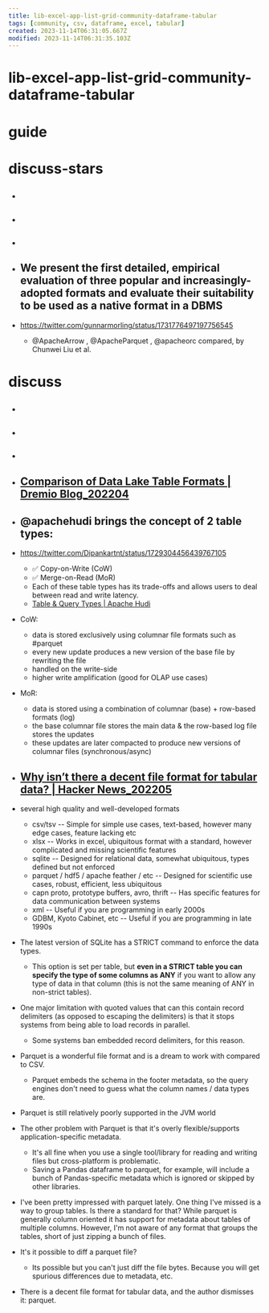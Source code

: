 ```yaml
---
title: lib-excel-app-list-grid-community-dataframe-tabular
tags: [community, csv, dataframe, excel, tabular]
created: 2023-11-14T06:31:05.667Z
modified: 2023-11-14T06:31:35.103Z
---
```


# lib-excel-app-list-grid-community-dataframe-tabular

# guide

# discuss-stars
- ## 

- ## 

- ## 

- ## We present the first detailed, empirical evaluation of three popular and increasingly-adopted formats and evaluate their suitability to be used as a native format in a DBMS
- https://twitter.com/gunnarmorling/status/1731776497197756545
  - @ApacheArrow , @ApacheParquet , @apacheorc compared, by Chunwei Liu et al.

# discuss
- ## 

- ## 

- ## 

- ## [Comparison of Data Lake Table Formats | Dremio Blog_202204](https://www.dremio.com/blog/comparison-of-data-lake-table-formats-apache-iceberg-apache-hudi-and-delta-lake/)

- ## @apachehudi brings the concept of 2 table types:
- https://twitter.com/Dipankartnt/status/1729304456439767105
  - ✅ Copy-on-Write (CoW)
  - ✅ Merge-on-Read (MoR)
  - Each of these table types has its trade-offs and allows users to deal between read and write latency. 
  - [Table & Query Types | Apache Hudi](https://hudi.apache.org/docs/table_types/)
- CoW:
  - data is stored exclusively using columnar file formats such as #parquet
  - every new update produces a new version of the base file by rewriting the file
  - handled on the write-side
  - higher write amplification (good for OLAP use cases)
- MoR:
  - data is stored using a combination of columnar (base) + row-based formats (log)
  - the base columnar file stores the main data & the row-based log file stores the updates
  - these updates are later compacted to produce new versions of columnar files (synchronous/async)

- ## [Why isn’t there a decent file format for tabular data? | Hacker News_202205](https://news.ycombinator.com/item?id=31220841)
- several high quality and well-developed formats
  - csv/tsv -- Simple for simple use cases, text-based, however many edge cases, feature lacking etc
  - xlsx -- Works in excel, ubiquitous format with a standard, however complicated and missing scientific features
  - sqlite -- Designed for relational data, somewhat ubiquitous, types defined but not enforced
  - parquet / hdf5 / apache feather / etc -- Designed for scientific use cases, robust, efficient, less ubiquitous
  - capn proto, prototype buffers, avro, thrift -- Has specific features for data communication between systems
  - xml -- Useful if you are programming in early 2000s
  - GDBM, Kyoto Cabinet, etc -- Useful if you are programming in late 1990s

- The latest version of SQLite has a STRICT command to enforce the data types. 
  - This option is set per table, but **even in a STRICT table you can specify the type of some columns as ANY** if you want to allow any type of data in that column (this is not the same meaning of ANY in non-strict tables).

- One major limitation with quoted values that can this contain record delimiters (as opposed to escaping the delimiters) is that it stops systems from being able to load records in parallel.
  - Some systems ban embedded record delimiters, for this reason.

- Parquet is a wonderful file format and is a dream to work with compared to CSV. 
  - Parquet embeds the schema in the footer metadata, so the query engines don't need to guess what the column names / data types are.
- Parquet is still relatively poorly supported in the JVM world 
- The other problem with Parquet is that it's overly flexible/supports application-specific metadata. 
  - It's all fine when you use a single tool/library for reading and writing files but cross-platform is problematic. 
  - Saving a Pandas dataframe to parquet, for example, will include a bunch of Pandas-specific metadata which is ignored or skipped by other libraries.
- I've been pretty impressed with parquet lately. One thing I've missed is a way to group tables. Is there a standard for that? While parquet is generally column oriented it has support for metadata about tables of multiple columns. However, I'm not aware of any format that groups the tables, short of just zipping a bunch of files.

- It's it possible to diff a parquet file?
  - Its possible but you can't just diff the file bytes. Because you will get spurious differences due to metadata, etc.

- There is a decent file format for tabular data, and the author dismisses it: parquet.
